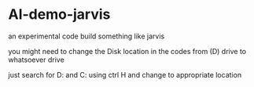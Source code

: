 # AI-demo-jarvis
 an experimental code build something like jarvis


you might need to change the Disk location in the codes from (D) drive to  whatsoever drive 

just search for D: and C: using ctrl H and change to appropriate location
